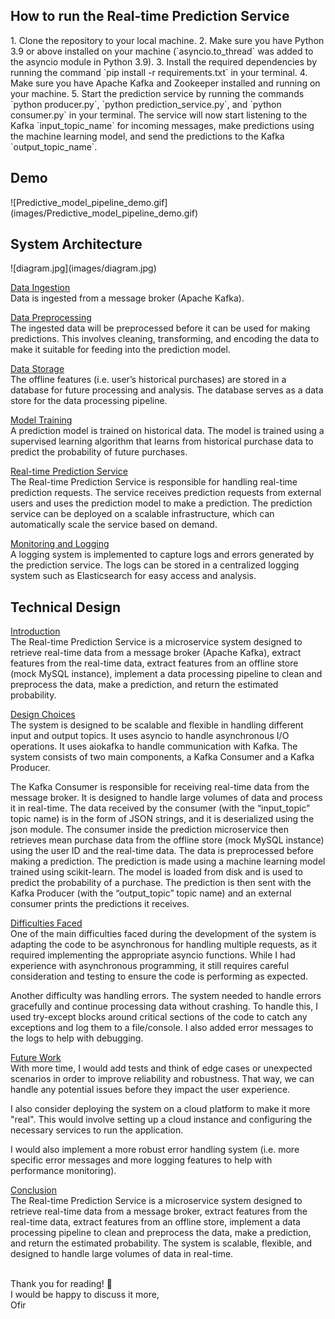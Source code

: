 
<h2>How to run the Real-time Prediction Service</h2>
1. Clone the repository to your local machine.
2. Make sure you have Python 3.9 or above installed on your machine (`asyncio.to_thread` was added to the asyncio module
in Python 3.9).
3. Install the required dependencies by running the command `pip install -r requirements.txt` in your terminal.
4. Make sure you have Apache Kafka and Zookeeper installed and running on your machine.
5. Start the prediction service by running the commands `python producer.py`, `python prediction_service.py`, 
and `python consumer.py` in your terminal.
The service will now start listening to the Kafka `input_topic_name` for incoming messages, make predictions using the 
machine learning model, and send the predictions to the Kafka `output_topic_name`.

<h2>Demo</h2>
![Predictive_model_pipeline_demo.gif](images/Predictive_model_pipeline_demo.gif)

<h2>System Architecture</h2>
![diagram.jpg](images/diagram.jpg)

<u>Data Ingestion</u><br>
Data is ingested from a message broker (Apache Kafka).

<u>Data Preprocessing</u><br>
The ingested data will be preprocessed before it can be used for making predictions. This involves cleaning, transforming, and encoding the data to make it suitable for feeding into the prediction model.

<u>Data Storage</u><br>
The offline features (i.e. user’s historical purchases) are stored in a database for future processing and analysis. The database serves as a data store for the data processing pipeline.

<u>Model Training</u><br>
A prediction model is trained on historical data. The model is trained using a supervised learning algorithm that learns from historical purchase data to predict the probability of future purchases.

<u>Real-time Prediction Service</u><br>
The Real-time Prediction Service is responsible for handling real-time prediction requests. The service receives prediction requests from external users and uses the prediction model to make a prediction. The prediction service can be deployed on a scalable infrastructure, which can automatically scale the service based on demand.

<u>Monitoring and Logging</u><br>
A logging system is implemented to capture logs and errors generated by the prediction service. The logs can be stored in a centralized logging system such as Elasticsearch for easy access and analysis.


<h2>Technical Design</h2>
<u>Introduction</u><br>
The Real-time Prediction Service is a microservice system designed to retrieve real-time data from a message broker (Apache Kafka), extract features from the real-time data, extract features from an offline store (mock MySQL instance), implement a data processing pipeline to clean and preprocess the data, make a prediction, and return the estimated probability.

<u>Design Choices</u><br>
The system is designed to be scalable and flexible in handling different input and output topics. It uses asyncio to handle asynchronous I/O operations. It uses aiokafka to handle communication with Kafka. The system consists of two main components, a Kafka Consumer and a Kafka Producer.

The Kafka Consumer is responsible for receiving real-time data from the message broker. It is designed to handle large volumes of data and process it in real-time. The data received by the consumer (with the “input_topic” topic name) is in the form of JSON strings, and it is deserialized using the json module. The consumer inside the prediction microservice then retrieves mean purchase data from the offline store (mock MySQL instance) using the user ID and the real-time data. The data is preprocessed before making a prediction. The prediction is made using a machine learning model trained using scikit-learn. The model is loaded from disk and is used to predict the probability of a purchase. The prediction is then sent with the Kafka Producer (with the “output_topic” topic name) and an external consumer prints the predictions it receives.

<u>Difficulties Faced</u><br>
One of the main difficulties faced during the development of the system is adapting the code to be asynchronous for handling multiple requests, as it required implementing the appropriate asyncio functions. While I had experience with asynchronous programming, it still requires careful consideration and testing to ensure the code is performing as expected.

Another difficulty was handling errors. The system needed to handle errors gracefully and continue processing data without crashing. To handle this, I used try-except blocks around critical sections of the code to catch any exceptions and log them to a file/console. I also added error messages to the logs to help with debugging.

<u>Future Work</u><br>
With more time, I would add tests and think of edge cases or unexpected scenarios in order to improve reliability and robustness. That way, we can handle any potential issues before they impact the user experience.

I also consider deploying the system on a cloud platform to make it more "real". This would involve setting up a cloud instance and configuring the necessary services to run the application.

I would also implement a more robust error handling system (i.e. more specific error messages and more logging features to help with performance monitoring).

<u>Conclusion</u><br>
The Real-time Prediction Service is a microservice system designed to retrieve real-time data from a message broker, extract features from the real-time data, extract features from an offline store, implement a data processing pipeline to clean and preprocess the data, make a prediction, and return the estimated probability. The system is scalable, flexible, and designed to handle large volumes of data in real-time.

<br>
<footer>
Thank you for reading! 🙂<br>
I would be happy to discuss it more,<br>
Ofir
</footer>
